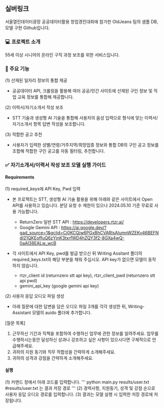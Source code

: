 ## 실버링크
서울열린데이터광장 공공데이터활용 창업경진대회에 참가한 OldJeans 팀의 샘플 DB, 모델 구현 Github입니다. 

### 💻 프로젝트 소개
55세 이상 시니어의 온라인 구직 과정 보조를 위한 서비스입니다. 

### 📌 주요 기능 
(1) 산재된 일자리 정보의 통합 제공
- 공공데이터 API, 크롤링을 활용해 여러 공공/민간 사이트에 산재된 구인 정보 및 직업 교육 정보를 통합해 제공합니다.
   
(2) 이력서/자기소개서 작성 보조
- STT 기술과 생성형 AI 기술을 통합해 사용자의 음성 입력으로 형식에 맞는 이력서/자기소개서 항목 답변 작성을 보조합니다.
  
(3) 적합한 공고 추천
- 사용자가 입력한 성별/연령/거주지역/희망업종 정보와 통합 DB의 구인 공고 정보를 조합해 적합한 구인 공고를 자동 필터링, 추천합니다. 

### ✅ 자기소개서/이력서 작성 보조 모델 실행 가이드

#### Requirements

(1) required_keys에 API Key, Pwd 입력
- 본 프로젝트는 STT, 생성형 AI 기술 활용을 위해 아래와 같은 사이트에서 Open API를 사용하고 있습니다. 분당 요청 수 제한이 있으나 2024.05.10 기준 무료로 사용 가능합니다. 
  - ReturnZero 일반 STT API : https://developers.rtzr.ai/
  - Google Gemini API : https://ai.google.dev/?gad_source=1&gclid=Cj0KCQjw6PGxBhCVARIsAIumnWZEKv46BEFNdI21QKEoffuQ6zYjnK3txrfWD4hZQY3f2-8GXa4wQ-0aAl38EALw_wcB
 
- 각 사이트에서 API Key, pwd를 발급 받으신 뒤 Writing Assitant 폴더의 required_keys.txt의 해당 부분을 채워 주십시오. API key가 없으면 모델이 동작하지 않습니다. 
  - rtzr_client id (returnzero stt api key), rtzr_client_pwd (returnzero stt api pwd)
  - gemini_api_key (google gemini api key) 
  
(2) 사용자 응답 오디오 파일 생성
- 아래 질문에 대한 답변을 담은 오디오 파일 3개를 각각 생성한 뒤, Writing-Assistant 모델의 auido 폴더에 추가합니다.

[질문 목록]
1. 근무하신 기간과 직책을 포함하여 수행하신 업무에 관한 정보를 알려주세요. 업무를 수행하시는동안 달성하신 성과나 강조하고 싶은 사항이 있으시다면 구체적으로 언급해주세요.
2. 귀하의 지원 동기와 직무 적합성을 간략하게 소개해주세요.
3. 귀하의 성격과 강점을 간략하게 소개해주세요. 

#### 실행
(1) 커맨드 창에서 아래 코드를 입력합니다. 
'''
python main.py results/user.txt #results/user.txt 는 결과 저장 경로
'''
(2) 경력사항, 지원동기, 성격 및 강점 순으로 사용자 응답 오디오 경로를 입력합니다.
(3) 결과는 모델 실행 시 입력한 저장 경로에 저장됩니다. 

